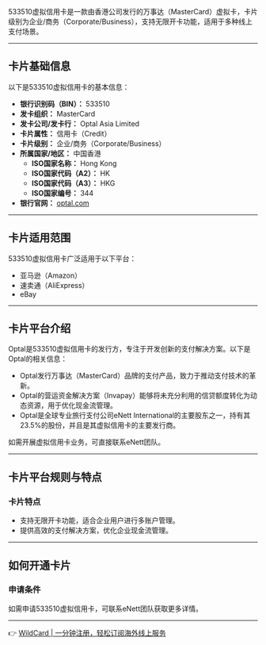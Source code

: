 533510虚拟信用卡是一款由香港公司发行的万事达（MasterCard）虚拟卡，卡片级别为企业/商务（Corporate/Business），支持无限开卡功能，适用于多种线上支付场景。

---

## 卡片基础信息

以下是533510虚拟信用卡的基本信息：

- **银行识别码（BIN）：** 533510  
- **发卡组织：** MasterCard  
- **发卡公司/发卡行：** Optal Asia Limited  
- **卡片属性：** 信用卡（Credit）  
- **卡片级别：** 企业/商务（Corporate/Business）  
- **所属国家/地区：** 中国香港  
  - **ISO国家名称：** Hong Kong  
  - **ISO国家代码（A2）：** HK  
  - **ISO国家代码（A3）：** HKG  
  - **ISO国家编号：** 344  
- **银行官网：** [optal.com](https://optal.com)

---

## 卡片适用范围

533510虚拟信用卡广泛适用于以下平台：

- 亚马逊（Amazon）  
- 速卖通（AliExpress）  
- eBay  

---

## 卡片平台介绍

Optal是533510虚拟信用卡的发行方，专注于开发创新的支付解决方案。以下是Optal的相关信息：

- Optal发行万事达（MasterCard）品牌的支付产品，致力于推动支付技术的革新。  
- Optal的营运资金解决方案（Invapay）能够将未充分利用的信贷额度转化为动态资源，用于优化现金流管理。  
- Optal是全球专业旅行支付公司eNett International的主要股东之一，持有其23.5%的股份，并且是其虚拟信用卡的主要发行商。  

如需开展虚拟信用卡业务，可直接联系eNett团队。

---

## 卡片平台规则与特点

### 卡片特点

- 支持无限开卡功能，适合企业用户进行多账户管理。  
- 提供高效的支付解决方案，优化企业现金流管理。  

---

## 如何开通卡片

### 申请条件

如需申请533510虚拟信用卡，可联系eNett团队获取更多详情。

---

👉 [WildCard | 一分钟注册，轻松订阅海外线上服务](https://bit.ly/bewildcard)